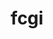 ---
title: "fcgi"
layout: cache
categories: [package, develop]
meta: {"compilers": ["gcc@11.4.0"], "num_specs": 7, "num_specs_by_stack": {"hep": 7, "root": 7}, "oss": ["ubuntu22.04"], "platforms": ["linux"], "stacks": ["hep", "root"], "targets": ["x86_64_v3"], "versions": ["2.4.4"]}
spec_details: [{"compiler": "gcc@11.4.0", "hash": "2e6bbkdzg4q56gbx7i2zd65umr6wrp57", "os": "ubuntu22.04", "platform": "linux", "size": "-", "stacks": ["hep", "root"], "target": "x86_64_v3", "variants": ["build_system=autotools"], "versions": ["2.4.4"]}, {"compiler": "gcc@11.4.0", "hash": "depbo5kms3bfr6dbk6rywd7rg7dee6cu", "os": "ubuntu22.04", "platform": "linux", "size": "-", "stacks": ["hep", "root"], "target": "x86_64_v3", "variants": ["build_system=autotools"], "versions": ["2.4.4"]}, {"compiler": "gcc@11.4.0", "hash": "hwnd2fcxymtzj6a6aumqr2daa7jjay4f", "os": "ubuntu22.04", "platform": "linux", "size": "-", "stacks": ["hep", "root"], "target": "x86_64_v3", "variants": ["build_system=autotools"], "versions": ["2.4.4"]}, {"compiler": "gcc@11.4.0", "hash": "lynkexdnmbhje4dadgp5psy3kwv7cuvr", "os": "ubuntu22.04", "platform": "linux", "size": "-", "stacks": ["hep", "root"], "target": "x86_64_v3", "variants": ["build_system=autotools"], "versions": ["2.4.4"]}, {"compiler": "gcc@11.4.0", "hash": "oh6p2omkf3wvpqqrq5szoszlbjiefupn", "os": "ubuntu22.04", "platform": "linux", "size": "-", "stacks": ["hep", "root"], "target": "x86_64_v3", "variants": ["build_system=autotools"], "versions": ["2.4.4"]}, {"compiler": "gcc@11.4.0", "hash": "wmfqwcuu6sryz5zdb5f7o3mdecbqn7bv", "os": "ubuntu22.04", "platform": "linux", "size": "-", "stacks": ["hep", "root"], "target": "x86_64_v3", "variants": ["build_system=autotools"], "versions": ["2.4.4"]}, {"compiler": "gcc@11.4.0", "hash": "zwjb6losrxgti2pje34u2jb4cndy4gy5", "os": "ubuntu22.04", "platform": "linux", "size": "-", "stacks": ["hep", "root"], "target": "x86_64_v3", "variants": ["build_system=autotools"], "versions": ["2.4.4"]}]
---